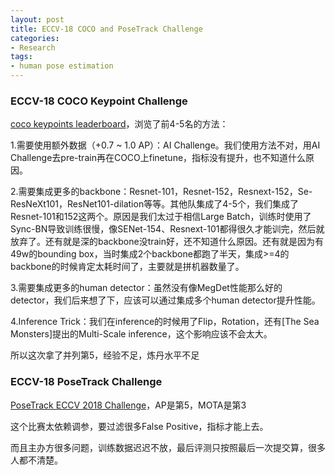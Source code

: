 ```yaml
---
layout: post
title: ECCV-18 COCO and PoseTrack Challenge
categories:
- Research
tags:
- human pose estimation
---
```


### ECCV-18 COCO Keypoint Challenge

[coco keypoints leaderboard](http://cocodataset.org/#keypoints-leaderboard)，浏览了前4-5名的方法：

1.需要使用额外数据（+0.7 ~ 1.0 AP）：AI Challenge。我们使用方法不对，用AI Challenge去pre-train再在COCO上finetune，指标没有提升，也不知道什么原因。

2.需要集成更多的backbone：Resnet-101，Resnet-152，Resnext-152，Se-ResNeXt101，ResNet101-dilation等等。其他队集成了4-5个，我们集成了Resnet-101和152这两个。原因是我们太过于相信Large Batch，训练时使用了Sync-BN导致训练很慢，像SENet-154、Resnext-101都得很久才能训完，然后就放弃了。还有就是深的backbone没train好，还不知道什么原因。还有就是因为有49w的bounding box，当时集成2个backbone都跑了半天，集成>=4的backbone的时候肯定太耗时间了，主要就是拼机器数量了。

3.需要集成更多的human detector：虽然没有像MegDet性能那么好的detector，我们后来想了下，应该可以通过集成多个human detector提升性能。

4.Inference Trick：我们在inference的时候用了Flip，Rotation，还有[The Sea Monsters]提出的Multi-Scale inference，这个影响应该不会太大。

所以这次拿了并列第5，经验不足，炼丹水平不足

### ECCV-18 PoseTrack Challenge

[PoseTrack ECCV 2018 Challenge](https://posetrack.net/workshops/eccv2018/posetrack_eccv_2018_results.html)，AP是第5，MOTA是第3

这个比赛太依赖调参，要过滤很多False Positive，指标才能上去。

而且主办方很多问题，训练数据迟迟不放，最后评测只按照最后一次提交算，很多人都不清楚。